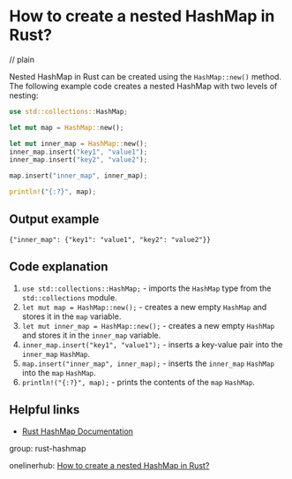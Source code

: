 # How to create a nested HashMap in Rust?
// plain

Nested HashMap in Rust can be created using the `HashMap::new()` method. The following example code creates a nested HashMap with two levels of nesting:

```rust
use std::collections::HashMap;

let mut map = HashMap::new();

let mut inner_map = HashMap::new();
inner_map.insert("key1", "value1");
inner_map.insert("key2", "value2");

map.insert("inner_map", inner_map);

println!("{:?}", map);
```

## Output example

```
{"inner_map": {"key1": "value1", "key2": "value2"}}
```

## Code explanation

1. `use std::collections::HashMap;` - imports the `HashMap` type from the `std::collections` module.
2. `let mut map = HashMap::new();` - creates a new empty `HashMap` and stores it in the `map` variable.
3. `let mut inner_map = HashMap::new();` - creates a new empty `HashMap` and stores it in the `inner_map` variable.
4. `inner_map.insert("key1", "value1");` - inserts a key-value pair into the `inner_map` `HashMap`.
5. `map.insert("inner_map", inner_map);` - inserts the `inner_map` `HashMap` into the `map` `HashMap`.
6. `println!("{:?}", map);` - prints the contents of the `map` `HashMap`.

## Helpful links
- [Rust HashMap Documentation](https://doc.rust-lang.org/std/collections/struct.HashMap.html)

group: rust-hashmap

onelinerhub: [How to create a nested HashMap in Rust?](https://onelinerhub.com/rust/how-to-create-a-nested-hashmap-in-rust)